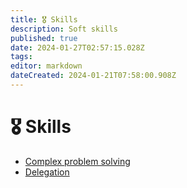 ```yaml
---
title: 🎖️ Skills
description: Soft skills
published: true
date: 2024-01-27T02:57:15.028Z
tags: 
editor: markdown
dateCreated: 2024-01-21T07:58:00.908Z
---
```


# 🎖️ Skills

- [Complex problem solving](/skills/complex-problem-solving)
- [Delegation](/skills/delegation)